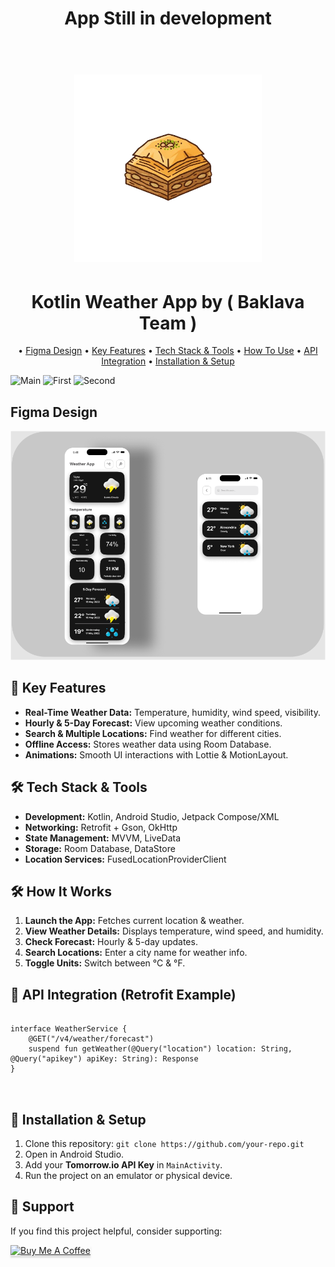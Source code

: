 <!DOCTYPE html>
<html>
<body>
     <h1 align="center">
        App Still in development 
    </h1>
    <h1 align="center">
        <br>
        <img src="app/src/main/res/drawable/baklava_team.png" alt="Baklava" width="300">
    </h1>
    <h1 align="center">Kotlin Weather App by ( Baklava Team )</h1>
    
<p align="center">
        • <a href="#figma-design">Figma Design</a>
        • <a href="#key-features">Key Features</a>
        • <a href="#tech-stack">Tech Stack & Tools</a>
        • <a href="#how-it-works">How To Use</a>    
        • <a href="#api-integration">API Integration</a>
        • <a href="#installation">Installation & Setup</a>
        
 </p>
    
<img src="screenshot.png" alt="Main" width="200">
    <img src="Screenshot 2025-03-02 185434.png" alt="First" width="200">
    <img src="Screenshot 2025-03-12 220851.png" alt="Second" width="200">
    
<h2 id="figma-design">Figma Design</h2>
    <img src="app/src/main/res/drawable/screenshot.png" alt="Design">
    
 <h2 id="key-features">📌 Key Features</h2>
    <ul>
        <li><strong>Real-Time Weather Data:</strong> Temperature, humidity, wind speed, visibility.</li>
        <li><strong>Hourly & 5-Day Forecast:</strong> View upcoming weather conditions.</li>
        <li><strong>Search & Multiple Locations:</strong> Find weather for different cities.</li>
        <li><strong>Offline Access:</strong> Stores weather data using Room Database.</li>
        <li><strong>Animations:</strong> Smooth UI interactions with Lottie & MotionLayout.</li>
    </ul>
    
<h2 id="tech-stack">🛠 Tech Stack & Tools</h2>
    <ul>
        <li><strong>Development:</strong> Kotlin, Android Studio, Jetpack Compose/XML</li>
        <li><strong>Networking:</strong> Retrofit + Gson, OkHttp</li>
        <li><strong>State Management:</strong> MVVM, LiveData</li>
        <li><strong>Storage:</strong> Room Database, DataStore</li>
        <li><strong>Location Services:</strong> FusedLocationProviderClient</li>
    </ul>
    
<h2 id="how-it-works">🛠 How It Works</h2>
    <ol>
        <li><strong>Launch the App:</strong> Fetches current location & weather.</li>
        <li><strong>View Weather Details:</strong> Displays temperature, wind speed, and humidity.</li>
        <li><strong>Check Forecast:</strong> Hourly & 5-day updates.</li>
        <li><strong>Search Locations:</strong> Enter a city name for weather info.</li>
        <li><strong>Toggle Units:</strong> Switch between °C & °F.</li>
    </ol>
    
 <h2 id="api-integration">📂 API Integration (Retrofit Example)</h2>
    <pre>
<code>
interface WeatherService {
    @GET("/v4/weather/forecast")
    suspend fun getWeather(@Query("location") location: String, @Query("apikey") apiKey: String): Response<WeatherResponse>
}
</code>
    </pre>
    
  <h2 id="installation">🚀 Installation & Setup</h2>
    <ol>
        <li>Clone this repository: <code>git clone https://github.com/your-repo.git</code></li>
        <li>Open in Android Studio.</li>
        <li>Add your <strong>Tomorrow.io API Key</strong> in <code>MainActivity</code>.</li>
        <li>Run the project on an emulator or physical device.</li>
    </ol>
    
 <h2 id="support">📢 Support</h2>
    <p>If you find this project helpful, consider supporting:</p>
    <a href="https://buymeacoffee.com/mohamedmkaj" target="_blank">
        <img src="https://www.buymeacoffee.com/assets/img/custom_images/purple_img.png" alt="Buy Me A Coffee" 
             style="height: 41px !important;width: 174px !important;box-shadow: 0px 3px 2px 0px rgba(190, 190, 190, 0.5) !important;">
    </a>
</body>
</html>
